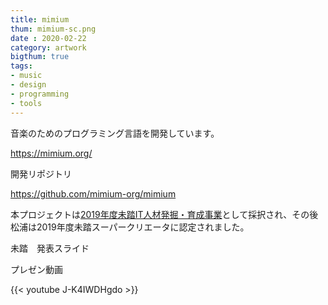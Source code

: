 ```yaml
---
title: mimium
thum: mimium-sc.png
date : 2020-02-22
category: artwork
bigthum: true
tags:
- music
- design
- programming
- tools
---
```


音楽のためのプログラミング言語を開発しています。

https://mimium.org/

開発リポジトリ

https://github.com/mimium-org/mimium

本プロジェクトは[2019年度未踏IT人材発掘・育成事業](https://warp.ndl.go.jp/info:ndljp/pid/12446699/www.ipa.go.jp/jinzai/mitou/2019/koubokekka_index.html)として採択され、その後松浦は2019年度未踏スーパークリエータに認定されました。

未踏　発表スライド

<script async class="speakerdeck-embed" data-id="4efb43b1e6024b61a752004ff755d7f1" data-ratio="1.77777777777778" src="//speakerdeck.com/assets/embed.js"></script>

プレゼン動画

{{< youtube J-K4IWDHgdo >}}

